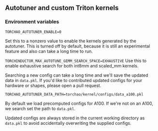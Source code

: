 ## Autotuner and custom Triton kernels

### Environment variables

`TORCHAO_AUTOTUNER_ENABLE=0`

Set this to a nonzero value to enable the kernels generated by the autotuner. This is turned off by default, because it is still an experimental feature and also can take a long time to run.

`TORCHINDUCTOR_MAX_AUTOTUNE_GEMM_SEARCH_SPACE=EXHAUSTIVE`
Use this to enable exhaustive search for both int8mm and scaled_mm kernels.

Searching a new config can take a long time and we'll save the updated data in `data.pkl`. If you'd like to contributed updated configs for your hardware or shapes, please open a pull request.

`TORCHAO_AUTOTUNER_DATA_PATH=torchao/kernel/configs/data_a100.pkl`

By default we load precomputed configs for A100. If we're not on an A100, we search set the path to `data.pkl`.

Updated configs are always stored in the current working directory as `data.pkl` to avoid accidentally overwriting the supplied configs.
